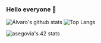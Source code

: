 ### Hello everyone 👋

<!--
**Eredion/Eredion** is a ✨ _special_ ✨ repository because its `README.md` (this file) appears on your GitHub profile.
-->

![Álvaro's github stats](https://github-readme-stats.vercel.app/api?username=Eredion&show_icons=true&count_private=true&hide=contribs&theme=tokyonight) ![Top Langs](https://github-readme-stats.vercel.app/api/top-langs/?username=Eredion&layout=compact&theme=tokyonight&count_private=true)

![asegovia's 42 stats](https://badge42.herokuapp.com/api/stats/asegovia?privacyEmail=true)
                         
